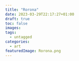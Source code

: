 ```yaml
---
title: "Rorona"
date: 2023-03-29T22:17:27+01:00
draft: true
toc: false
images:
tags:
  - untagged
categories:
  - art
featuredImage: Rorona.png
---
```


